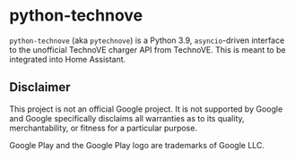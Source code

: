 # python-technove

`python-technove` (aka `pytechnove`) is a Python 3.9, `asyncio`-driven interface to the unofficial
TechnoVE charger API from TechnoVE. This is meant to be integrated into Home Assistant.

## Disclaimer

This project is not an official Google project. It is not supported by
Google and Google specifically disclaims all warranties as to its quality,
merchantability, or fitness for a particular purpose.

Google Play and the Google Play logo are trademarks of Google LLC.
